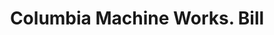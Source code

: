 ---
doi: 10.7916/D8795GPZ
date_other: '1900'
date_other_textual: 1900-1909
form: printed ephemera
genre:
- Invoices
name:
- Columbia Machine Works
object_in_context_url: https://biggert.cul.columbia.edu/items/view/ave_biggert_00849
subject_hierarchical_geographic:
- New York, New York, United States
subject_name:
- Columbia Machine Works
title: Columbia Machine Works. Bill
sort_title: Columbia Machine Works. Bill
call_number: ave_biggert_00849
coordinates:
- 40.69277777777778,-73.99027777777778
pid: ave_biggert_00849
identifiers: ave_biggert_00849
thumbnail: https://derivativo-2.library.columbia.edu/iiif/2/ldpd:345854/full/!256,256/0/native.jpg
permalink: "/biggert/ave_biggert_00849/"
layout: iiif-image-page
---